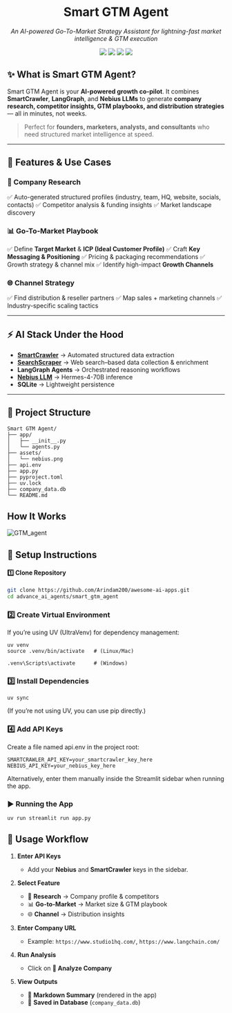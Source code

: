<h1 align="center">Smart GTM Agent</h1>
<p align="center">
   <i>An AI-powered Go-To-Market Strategy Assistant for lightning-fast market intelligence & GTM execution</i>
</p>

<p align="center">
  <a href="https://streamlit.io/"><img src="https://img.shields.io/badge/Frontend-Streamlit-FF4B4B?style=for-the-badge&logo=streamlit&logoColor=white"/></a>
  <a href="https://langchain-ai.github.io/langgraph/"><img src="https://img.shields.io/badge/Workflow-LangGraph-2A5ADA?style=for-the-badge&logo=langchain&logoColor=white"/></a>
  <a href="https://www.sqlite.org/"><img src="https://img.shields.io/badge/Database-SQLite-003B57?style=for-the-badge&logo=sqlite&logoColor=white"/></a>
  <a href="https://www.python.org/"><img src="https://img.shields.io/badge/Language-Python%203.9+-3776AB?style=for-the-badge&logo=python&logoColor=white"/></a>
</p>



## ✨ What is Smart GTM Agent?

Smart GTM Agent is your **AI-powered growth co-pilot**.
It combines **SmartCrawler**, **LangGraph**, and **Nebius LLMs** to generate **company research, competitor insights, GTM playbooks, and distribution strategies** — all in minutes, not weeks.

> Perfect for **founders, marketers, analysts, and consultants** who need structured market intelligence at speed.

---

## 🚀 Features & Use Cases

### 🔎 Company Research
✅ Auto-generated structured profiles (industry, team, HQ, website, socials, contacts)
✅ Competitor analysis & funding insights
✅ Market landscape discovery

### 📊 Go-To-Market Playbook
✅ Define **Target Market** & **ICP (Ideal Customer Profile)**
✅ Craft **Key Messaging & Positioning**
✅ Pricing & packaging recommendations
✅ Growth strategy & channel mix
✅ Identify high-impact **Growth Channels**

### 🌐 Channel Strategy
✅ Find distribution & reseller partners
✅ Map sales + marketing channels
✅ Industry-specific scaling tactics

---

## ⚡ AI Stack Under the Hood

- **[SmartCrawler](https://docs.scrapegraphai.com/services/smartcrawler)** → Automated structured data extraction
- **[SearchScraper](https://docs.scrapegraphai.com/services/searchscraper)** → Web search–based data collection & enrichment
- **LangGraph Agents** → Orchestrated reasoning workflows
- **[Nebius LLM](https://dub.sh/nebius)** → Hermes-4-70B inference
- **SQLite** → Lightweight persistence

---


## 📂 Project Structure

```
Smart GTM Agent/
├── app/
│   ├── __init__.py
│   └── agents.py
├── assets/
│   └── nebius.png
├── api.env
├── app.py
├── pyproject.toml
├── uv.lock
├── company_data.db
└── README.md
```
## How It Works
![GTM_agent](https://github.com/user-attachments/assets/643557f9-89e9-4625-90cb-dd80cd12b721)


## 🔑 Setup Instructions

#### 1️⃣ Clone Repository

```bash
git clone https://github.com/Arindam200/awesome-ai-apps.git
cd advance_ai_agents/smart_gtm_agent
```


### 2️⃣ Create Virtual Environment

If you’re using UV (UltraVenv) for dependency management:
```
uv venv
source .venv/bin/activate   # (Linux/Mac)

.venv\Scripts\activate      # (Windows)
```

### 3️⃣ Install Dependencies

```
uv sync
```
(If you’re not using UV, you can use pip directly.)


### 4️⃣ Add API Keys

Create a file named api.env in the project root:

```
SMARTCRAWLER_API_KEY=your_smartcrawler_key_here
NEBIUS_API_KEY=your_nebius_key_here
```
Alternatively, enter them manually inside the Streamlit sidebar when running the app.

### ▶️ Running the App

```
uv run streamlit run app.py
```

## 📝 Usage Workflow

1. **Enter API Keys**
   - Add your **Nebius** and **SmartCrawler** keys in the sidebar.

2. **Select Feature**
   - 🔎 **Research** → Company profile & competitors
   - 📊 **Go-to-Market** → Market size & GTM playbook
   - 🌐 **Channel** → Distribution insights

3. **Enter Company URL**
   - Example: `https://www.studio1hq.com/`, `https://www.langchain.com/`

4. **Run Analysis**
   - Click on **🚀 Analyze Company**

5. **View Outputs**
   - 📝 **Markdown Summary** (rendered in the app)
   - 💾 **Saved in Database** (`company_data.db`)


